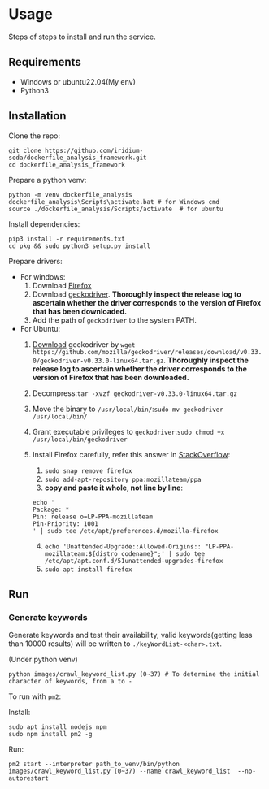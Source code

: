 # Usage

Steps of steps to install and run the service.

## Requirements

- Windows or ubuntu22.04(My env)
- Python3

## Installation

Clone the repo:

```shell
git clone https://github.com/iridium-soda/dockerfile_analysis_framework.git
cd dockerfile_analysis_framework
```

Prepare a python venv:

```shell
python -m venv dockerfile_analysis
dockerfile_analysis\Scripts\activate.bat # for Windows cmd
source ./dockerfile_analysis/Scripts/activate  # for ubuntu
```

Install dependencies:

```shell
pip3 install -r requirements.txt
cd pkg && sudo python3 setup.py install
```

Prepare drivers:

- For windows:
    1. Download [Firefox](https://download.mozilla.org/?product=firefox-stub&os=win&lang=en-US)
    2. Download [geckodriver](https://github.com/mozilla/geckodriver/releases/download/v0.32.2/geckodriver-v0.32.2-win64.zip). **Thoroughly inspect the release log to ascertain whether the driver corresponds to the version of Firefox that has been downloaded.**
    3. Add the path of `geckodriver` to the system PATH.
- For Ubuntu:
    1. [Download](https://github.com/mozilla/geckodriver/releases/download/v0.33.0/geckodriver-v0.33.0-linux64.tar.gz) geckodriver by `wget https://github.com/mozilla/geckodriver/releases/download/v0.33.0/geckodriver-v0.33.0-linux64.tar.gz`. **Thoroughly inspect the release log to ascertain whether the driver corresponds to the version of Firefox that has been downloaded.**
    2. Decompress:`tar -xvzf geckodriver-v0.33.0-linux64.tar.gz`
    3. Move the binary to `/usr/local/bin/`:`sudo mv geckodriver /usr/local/bin/`
    4. Grant executable privileges to `geckodriver`:`sudo chmod +x /usr/local/bin/geckodriver`
    5. Install Firefox carefully, refer this answer in [StackOverflow](https://stackoverflow.com/a/76395058):
       1. `sudo snap remove firefox`
       2. `sudo add-apt-repository ppa:mozillateam/ppa`
       3. **copy and paste it whole, not line by line**:

        ```shell
        echo '
        Package: *
        Pin: release o=LP-PPA-mozillateam
        Pin-Priority: 1001
        ' | sudo tee /etc/apt/preferences.d/mozilla-firefox
        ```

        4. `echo 'Unattended-Upgrade::Allowed-Origins:: "LP-PPA-mozillateam:${distro_codename}";' | sudo tee /etc/apt/apt.conf.d/51unattended-upgrades-firefox`
        5. `sudo apt install firefox`

## Run

### Generate keywords

Generate keywords and test their availability, valid keywords(getting less than 10000 results) will be written to `./keyWordList-<char>.txt`.

(Under python venv)

```shell
python images/crawl_keyword_list.py (0~37) # To determine the initial character of keywords, from a to -
```

To run with `pm2`:

Install:

```shell
sudo apt install nodejs npm
sudo npm install pm2 -g
```

Run:

```shell
pm2 start --interpreter path_to_venv/bin/python images/crawl_keyword_list.py (0~37) --name crawl_keyword_list  --no-autorestart
```
